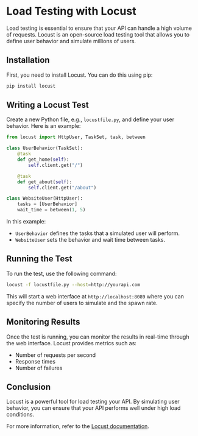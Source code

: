 # Load Testing with Locust

Load testing is essential to ensure that your API can handle a high volume of requests. Locust is an open-source load testing tool that allows you to define user behavior and simulate millions of users.

## Installation

First, you need to install Locust. You can do this using pip:

```bash
pip install locust
```

## Writing a Locust Test

Create a new Python file, e.g., `locustfile.py`, and define your user behavior. Here is an example:

```python
from locust import HttpUser, TaskSet, task, between

class UserBehavior(TaskSet):
    @task
    def get_home(self):
        self.client.get("/")

    @task
    def get_about(self):
        self.client.get("/about")

class WebsiteUser(HttpUser):
    tasks = [UserBehavior]
    wait_time = between(1, 5)
```

In this example:
- `UserBehavior` defines the tasks that a simulated user will perform.
- `WebsiteUser` sets the behavior and wait time between tasks.

## Running the Test

To run the test, use the following command:

```bash
locust -f locustfile.py --host=http://yourapi.com
```

This will start a web interface at `http://localhost:8089` where you can specify the number of users to simulate and the spawn rate.

## Monitoring Results

Once the test is running, you can monitor the results in real-time through the web interface. Locust provides metrics such as:
- Number of requests per second
- Response times
- Number of failures

## Conclusion

Locust is a powerful tool for load testing your API. By simulating user behavior, you can ensure that your API performs well under high load conditions.

For more information, refer to the [Locust documentation](https://docs.locust.io/en/stable/).
